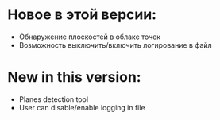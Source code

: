 # Новое в этой версии:
- Обнаружение плоскостей в облаке точек
- Возможность выключить/включить логирование в файл

# New in this version:
- Planes detection tool
- User can disable/enable logging in file

